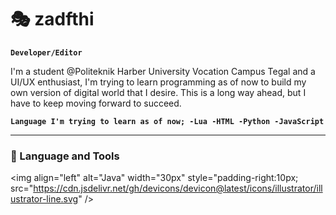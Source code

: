 # 🎭 zadfthi

**`Developer/Editor`**

I'm a student @Politeknik Harber University Vocation Campus Tegal and a UI/UX enthusiast, I'm trying to learn programming as of now to build my own version of digital world that I desire. This is a long way ahead, but I have to keep moving forward to succeed.

**`Language I'm trying to learn as of now;
-Lua
-HTML
-Python
-JavaScript`**

---

### 🧰 Language and Tools

<img align="left" alt="Java" width="30px" style="padding-right:10px; src="https://cdn.jsdelivr.net/gh/devicons/devicon@latest/icons/illustrator/illustrator-line.svg" />
